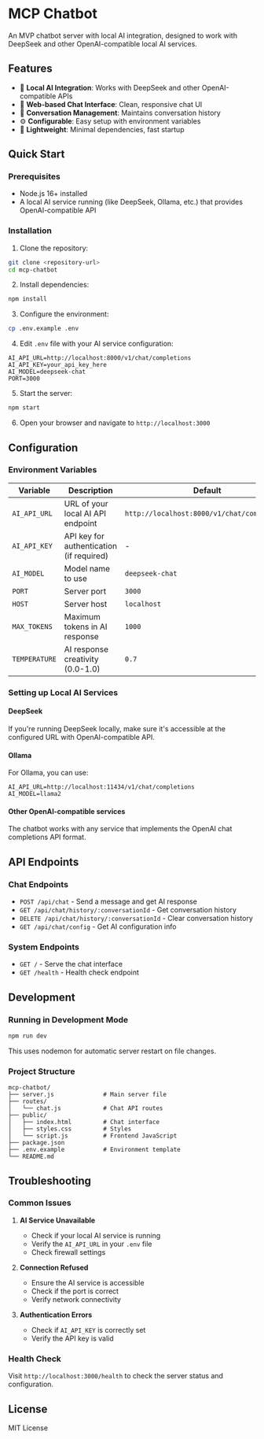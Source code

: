 # MCP Chatbot

An MVP chatbot server with local AI integration, designed to work with DeepSeek and other OpenAI-compatible local AI services.

## Features

- 🤖 **Local AI Integration**: Works with DeepSeek and other OpenAI-compatible APIs
- 💬 **Web-based Chat Interface**: Clean, responsive chat UI
- 🔄 **Conversation Management**: Maintains conversation history
- ⚙️ **Configurable**: Easy setup with environment variables
- 🚀 **Lightweight**: Minimal dependencies, fast startup

## Quick Start

### Prerequisites

- Node.js 16+ installed
- A local AI service running (like DeepSeek, Ollama, etc.) that provides OpenAI-compatible API

### Installation

1. Clone the repository:
```bash
git clone <repository-url>
cd mcp-chatbot
```

2. Install dependencies:
```bash
npm install
```

3. Configure the environment:
```bash
cp .env.example .env
```

4. Edit `.env` file with your AI service configuration:
```env
AI_API_URL=http://localhost:8000/v1/chat/completions
AI_API_KEY=your_api_key_here
AI_MODEL=deepseek-chat
PORT=3000
```

5. Start the server:
```bash
npm start
```

6. Open your browser and navigate to `http://localhost:3000`

## Configuration

### Environment Variables

| Variable | Description | Default |
|----------|-------------|---------|
| `AI_API_URL` | URL of your local AI API endpoint | `http://localhost:8000/v1/chat/completions` |
| `AI_API_KEY` | API key for authentication (if required) | - |
| `AI_MODEL` | Model name to use | `deepseek-chat` |
| `PORT` | Server port | `3000` |
| `HOST` | Server host | `localhost` |
| `MAX_TOKENS` | Maximum tokens in AI response | `1000` |
| `TEMPERATURE` | AI response creativity (0.0-1.0) | `0.7` |

### Setting up Local AI Services

#### DeepSeek
If you're running DeepSeek locally, make sure it's accessible at the configured URL with OpenAI-compatible API.

#### Ollama
For Ollama, you can use:
```env
AI_API_URL=http://localhost:11434/v1/chat/completions
AI_MODEL=llama2
```

#### Other OpenAI-compatible services
The chatbot works with any service that implements the OpenAI chat completions API format.

## API Endpoints

### Chat Endpoints

- `POST /api/chat` - Send a message and get AI response
- `GET /api/chat/history/:conversationId` - Get conversation history
- `DELETE /api/chat/history/:conversationId` - Clear conversation history
- `GET /api/chat/config` - Get AI configuration info

### System Endpoints

- `GET /` - Serve the chat interface
- `GET /health` - Health check endpoint

## Development

### Running in Development Mode

```bash
npm run dev
```

This uses nodemon for automatic server restart on file changes.

### Project Structure

```
mcp-chatbot/
├── server.js              # Main server file
├── routes/
│   └── chat.js            # Chat API routes
├── public/
│   ├── index.html         # Chat interface
│   ├── styles.css         # Styles
│   └── script.js          # Frontend JavaScript
├── package.json
├── .env.example           # Environment template
└── README.md
```

## Troubleshooting

### Common Issues

1. **AI Service Unavailable**
   - Check if your local AI service is running
   - Verify the `AI_API_URL` in your `.env` file
   - Check firewall settings

2. **Connection Refused**
   - Ensure the AI service is accessible
   - Check if the port is correct
   - Verify network connectivity

3. **Authentication Errors**
   - Check if `AI_API_KEY` is correctly set
   - Verify the API key is valid

### Health Check

Visit `http://localhost:3000/health` to check the server status and configuration.

## License

MIT License